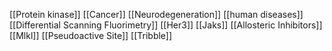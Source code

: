 [[Protein kinase]]
[[Cancer]]
[[Neurodegeneration]]
[[human diseases]]
[[Differential Scanning Fluorimetry]]
[[Her3]]
[[Jaks]]
[[Allosteric Inhibitors]]
[[Mlkl]]
[[Pseudoactive Site]]
[[Tribble]]
